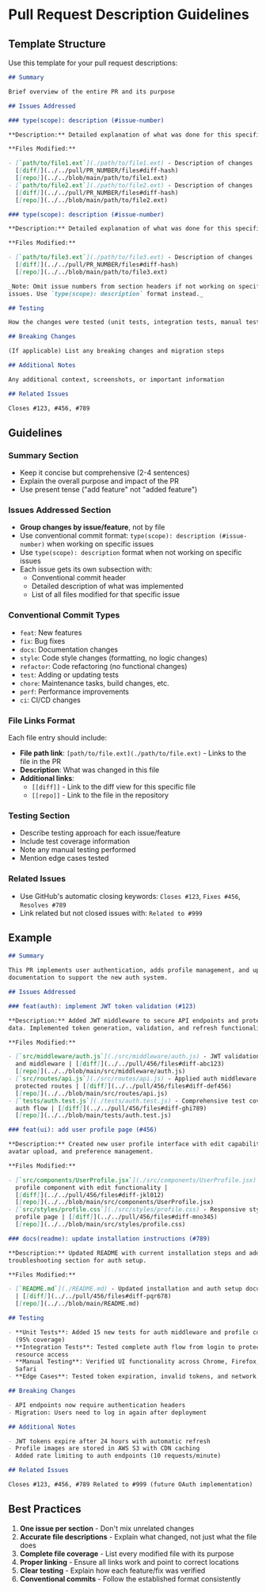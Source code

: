 <!-- file: .github/pull-request-descriptions.md -->
<!-- version: 3.1.0 -->
<!-- guid: 2b3c4d5e-6f7a-8b9c-0d1e-2f3a4b5c6d7e -->

# Pull Request Description Guidelines

## Template Structure

Use this template for your pull request descriptions:

```markdown
## Summary

Brief overview of the entire PR and its purpose

## Issues Addressed

### type(scope): description (#issue-number)

**Description:** Detailed explanation of what was done for this specific issue

**Files Modified:**

- [`path/to/file1.ext`](./path/to/file1.ext) - Description of changes |
  [[diff]](../../pull/PR_NUMBER/files#diff-hash)
  [[repo]](../../blob/main/path/to/file1.ext)
- [`path/to/file2.ext`](./path/to/file2.ext) - Description of changes |
  [[diff]](../../pull/PR_NUMBER/files#diff-hash)
  [[repo]](../../blob/main/path/to/file2.ext)

### type(scope): description (#issue-number)

**Description:** Detailed explanation of what was done for this specific issue

**Files Modified:**

- [`path/to/file3.ext`](./path/to/file3.ext) - Description of changes |
  [[diff]](../../pull/PR_NUMBER/files#diff-hash)
  [[repo]](../../blob/main/path/to/file3.ext)

_Note: Omit issue numbers from section headers if not working on specific
issues. Use `type(scope): description` format instead._

## Testing

How the changes were tested (unit tests, integration tests, manual testing)

## Breaking Changes

(If applicable) List any breaking changes and migration steps

## Additional Notes

Any additional context, screenshots, or important information

## Related Issues

Closes #123, #456, #789
```

## Guidelines

### Summary Section

- Keep it concise but comprehensive (2-4 sentences)
- Explain the overall purpose and impact of the PR
- Use present tense ("add feature" not "added feature")

### Issues Addressed Section

- **Group changes by issue/feature**, not by file
- Use conventional commit format: `type(scope): description (#issue-number)`
  when working on specific issues
- Use `type(scope): description` format when not working on specific issues
- Each issue gets its own subsection with:
  - Conventional commit header
  - Detailed description of what was implemented
  - List of all files modified for that specific issue

### Conventional Commit Types

- `feat`: New features
- `fix`: Bug fixes
- `docs`: Documentation changes
- `style`: Code style changes (formatting, no logic changes)
- `refactor`: Code refactoring (no functional changes)
- `test`: Adding or updating tests
- `chore`: Maintenance tasks, build changes, etc.
- `perf`: Performance improvements
- `ci`: CI/CD changes

### File Links Format

Each file entry should include:

- **File path link**: `[path/to/file.ext](./path/to/file.ext)` - Links to the
  file in the PR
- **Description**: What was changed in this file
- **Additional links**:
  - `[[diff]]` - Link to the diff view for this specific file
  - `[[repo]]` - Link to the file in the repository

### Testing Section

- Describe testing approach for each issue/feature
- Include test coverage information
- Note any manual testing performed
- Mention edge cases tested

### Related Issues

- Use GitHub's automatic closing keywords: `Closes #123`, `Fixes #456`,
  `Resolves #789`
- Link related but not closed issues with: `Related to #999`

## Example

```markdown
## Summary

This PR implements user authentication, adds profile management, and updates
documentation to support the new auth system.

## Issues Addressed

### feat(auth): implement JWT token validation (#123)

**Description:** Added JWT middleware to secure API endpoints and protect user
data. Implemented token generation, validation, and refresh functionality.

**Files Modified:**

- [`src/middleware/auth.js`](./src/middleware/auth.js) - JWT validation logic
  and middleware | [[diff]](../../pull/456/files#diff-abc123)
  [[repo]](../../blob/main/src/middleware/auth.js)
- [`src/routes/api.js`](./src/routes/api.js) - Applied auth middleware to
  protected routes | [[diff]](../../pull/456/files#diff-def456)
  [[repo]](../../blob/main/src/routes/api.js)
- [`tests/auth.test.js`](./tests/auth.test.js) - Comprehensive test coverage for
  auth flow | [[diff]](../../pull/456/files#diff-ghi789)
  [[repo]](../../blob/main/tests/auth.test.js)

### feat(ui): add user profile page (#456)

**Description:** Created new user profile interface with edit capabilities,
avatar upload, and preference management.

**Files Modified:**

- [`src/components/UserProfile.jsx`](./src/components/UserProfile.jsx) - Main
  profile component with edit functionality |
  [[diff]](../../pull/456/files#diff-jkl012)
  [[repo]](../../blob/main/src/components/UserProfile.jsx)
- [`src/styles/profile.css`](./src/styles/profile.css) - Responsive styling for
  profile page | [[diff]](../../pull/456/files#diff-mno345)
  [[repo]](../../blob/main/src/styles/profile.css)

### docs(readme): update installation instructions (#789)

**Description:** Updated README with current installation steps and added
troubleshooting section for auth setup.

**Files Modified:**

- [`README.md`](./README.md) - Updated installation and auth setup documentation
  | [[diff]](../../pull/456/files#diff-pqr678)
  [[repo]](../../blob/main/README.md)

## Testing

- **Unit Tests**: Added 15 new tests for auth middleware and profile components
  (95% coverage)
- **Integration Tests**: Tested complete auth flow from login to protected
  resource access
- **Manual Testing**: Verified UI functionality across Chrome, Firefox, and
  Safari
- **Edge Cases**: Tested token expiration, invalid tokens, and network failures

## Breaking Changes

- API endpoints now require authentication headers
- Migration: Users need to log in again after deployment

## Additional Notes

- JWT tokens expire after 24 hours with automatic refresh
- Profile images are stored in AWS S3 with CDN caching
- Added rate limiting to auth endpoints (10 requests/minute)

## Related Issues

Closes #123, #456, #789 Related to #999 (future OAuth implementation)
```

## Best Practices

1. **One issue per section** - Don't mix unrelated changes
2. **Accurate file descriptions** - Explain what changed, not just what the file
   does
3. **Complete file coverage** - List every modified file with its purpose
4. **Proper linking** - Ensure all links work and point to correct locations
5. **Clear testing** - Explain how each feature/fix was verified
6. **Conventional commits** - Follow the established format consistently
